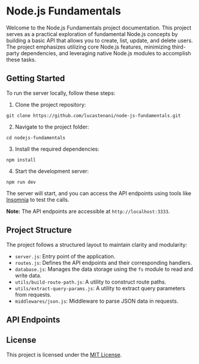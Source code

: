 # Node.js Fundamentals

Welcome to the Node.js Fundamentals project documentation. This project serves as a practical exploration of fundamental Node.js concepts by building a basic API that allows you to create, list, update, and delete users. The project emphasizes utilizing core Node.js features, minimizing third-party dependencies, and leveraging native Node.js modules to accomplish these tasks.

## Getting Started

To run the server locally, follow these steps:

1. Clone the project repository:

```
git clone https://github.com/lucastenani/node-js-fundamentals.git
```

2. Navigate to the project folder:

```
cd nodejs-fundamentals
```

3. Install the required dependencies:

```
npm install
```

4. Start the development server:

```
npm run dev
```

The server will start, and you can access the API endpoints using tools like [Insomnia](https://insomnia.rest/) to test the calls.

**Note:** The API endpoints are accessible at `http://localhost:3333`.

## Project Structure

The project follows a structured layout to maintain clarity and modularity:

- `server.js`: Entry point of the application.
- `routes.js`: Defines the API endpoints and their corresponding handlers.
- `database.js`: Manages the data storage using the `fs` module to read and write data.
- `utils/build-route-path.js`: A utility to construct route paths.
- `utils/extract-query-params.js`: A utility to extract query parameters from requests.
- `middlewares/json.js`: Middleware to parse JSON data in requests.

## API Endpoints

<!-- ### Get All Users

- **Endpoint:** `GET http://localhost:3333/users`
- **Description:** Retrieve a list of all users.
- **Response:** An array of user objects.

### Search Users

- **Endpoint:** `GET http://localhost:3333/users?search=query`
- **Description:** Search for users by name or email using the provided query parameter.
- **Response:** An array of user objects that match the search criteria.

### Create User

- **Endpoint:** `POST http://localhost:3333/users`
- **Description:** Create a new user with the provided data.
- **Request Body:**

  ```json
  {
    "name": "John Doe",
    "email": "john.doe@example.com"
  }
  ```

  - **Response:** The created user object.

  ### Update User

- **Endpoint:** `PUT http://localhost:3333/users/:id`
- **Description:** Update user data for the user with the specified `id`.
- **Request Body:**

  ```json
  {
    "name": "Updated Name",
    "email": "updated@example.com"
  }
  ```

- **Response:** The created user object.

### Delete User

- **Endpoint:** `DELETE http://localhost:3333/users/:id`
- **Description:** Delete the user with the specified `id`.
- **Response:** A success message indicating the deletion.

## Delete User

User data is stored in a physical file named `db.json` using the `database.js` module. This approach ensures data is not lost between server restarts.
 -->

## License

This project is licensed under the [MIT License](LICENSE).

